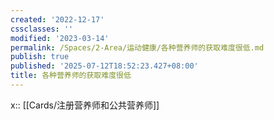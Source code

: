 ```yaml
---
created: '2022-12-17'
cssclasses: ''
modified: '2023-03-14'
permalink: /Spaces/2-Area/运动健康/各种营养师的获取难度很低.md
publish: true
published: '2025-07-12T18:52:23.427+08:00'
title: 各种营养师的获取难度很低
---
```

x:: [[Cards/注册营养师和公共营养师]]
